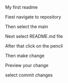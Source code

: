 My first readme

Fiest navigate to repository

Then select the main 

Next select README.md file

After that click on the pencil 

Then make change

Preview your change

select commit changes
